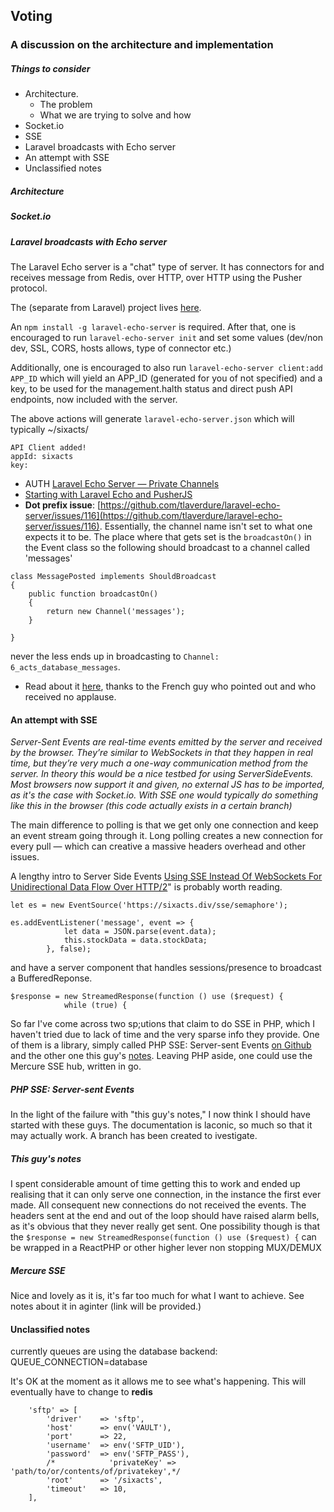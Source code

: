 ## Voting
### A discussion on the architecture and implementation

##### Things to consider

* Architecture. 
  * The problem
  * What we are trying to solve and how
* Socket.io
* SSE
* Laravel broadcasts with Echo server
* An attempt with SSE
* Unclassified notes

##### Architecture

##### Socket.io

##### Laravel broadcasts with Echo server

The Laravel Echo server is a "chat" type of server. It has connectors for and receives message from Redis, over HTTP, over HTTP using the Pusher protocol.

The (separate from Laravel) project lives [here](https://github.com/tlaverdure/laravel-echo-server).

An `npm install -g laravel-echo-server` is required. After that, one is encouraged to run `laravel-echo-server init` and set some values (dev/non dev, SSL, CORS, hosts allows, type of connector etc.)

Additionally, one is encouraged to also run `laravel-echo-server client:add APP_ID` which will yield an APP_ID (generated for you of not specified) and a key, to be used for the management.halth status and direct push API endpoints, now included with the server.

The above actions will generate `laravel-echo-server.json` which will typically 
~/sixacts/

```
API Client added!
appId: sixacts
key: 
```

 * AUTH [Laravel Echo Server — Private Channels](https://medium.com/@dennissmink/laravel-echo-server-private-channels-267a9e57bae9)
 * [Starting with Laravel Echo and PusherJS](https://petericebear.github.io/starting-laravel-echo-20170303/)
 * **Dot prefix issue**: [https://github.com/tlaverdure/laravel-echo-server/issues/116](https://github.com/tlaverdure/laravel-echo-server/issues/116). Essentially, the channel name isn't set to what one expects it to be. The place where that gets set is the `broadcastOn()` in the Event class so the following should broadcast to a channel called 'messages' 

```
class MessagePosted implements ShouldBroadcast
{
    public function broadcastOn()
    {
        return new Channel('messages');
    }
    
}    
```    
 
never the less ends up in broadcasting to `Channel: 6_acts_database_messages`.

* Read about it [here](https://stackoverflow.com/questions/43066633/laravel-echo-does-not-listen-to-channel-and-events), thanks to the French guy who pointed out and who received no applause.


#### An attempt with SSE

*Server-Sent Events are real-time events emitted by the server and received by the browser. They’re similar to WebSockets in that they happen in real time, but they’re very much a one-way communication method from the server.
In theory this would be a nice testbed for using ServerSideEvents. Most browsers now support it and given, no external JS has to be imported, as it's the case with Socket.io. With SSE one would typically do something like this in the browser (this code actually exists in a certain branch)*

The main difference to polling is that we get only one connection and keep an event stream going through it. Long polling creates a new connection for every pull — which can creative a massive headers overhead and other issues.

A lengthy intro to Server Side Events [Using SSE Instead Of WebSockets For Unidirectional Data Flow Over HTTP/2](https://www.smashingmagazine.com/2018/02/sse-websockets-data-flow-http2/)" is probably worth reading.

```
let es = new EventSource('https://sixacts.div/sse/semaphore');

es.addEventListener('message', event => {
            let data = JSON.parse(event.data);
            this.stockData = data.stockData;
        }, false);
```
and have a server component that handles sessions/presence to broadcast a BufferedReponse. 

```
$response = new StreamedResponse(function () use ($request) {
            while (true) {
```

So far I've come across two sp;utions that claim to do SSE in PHP, which I haven't tried due to lack of time and the very sparse info they provide. One of them is a library, simply called PHP SSE: Server-sent Events [on Github](https://github.com/hhxsv5/php-sse) and the other one this guy's [notes](https://chrisblackwell.me/server-sent-events-using-laravel-vue/). Leaving PHP aside, one could use the Mercure SSE hub, written in go. 

##### PHP SSE: Server-sent Events
In the light of the failure with "this guy's notes," I now think I should have started with these guys. The documentation is laconic, so much so that it may actually work. A branch has been created to ivestigate.

##### This guy's notes
I spent considerable amount of time getting this to work and ended up realising that it can only serve one connection, in the instance the first ever made. All consequent new connections do not received the events. The headers sent at the end and out of the loop should have raised alarm bells, as it's obvious that they never really get sent. One possibility though is that the `$response = new StreamedResponse(function () use ($request) {` can be wrapped in a ReactPHP or other higher lever non stopping MUX/DEMUX

##### Mercure SSE 
Nice and lovely as it is, it's far too much for what I want to achieve. See notes about it in aginter (link will be provided.)

#### Unclassified notes
currently queues are using the database backend:
QUEUE_CONNECTION=database

It's OK at the moment as it allows me to see what's happening. 
This will eventually have to change to **redis**

        'sftp' => [
            'driver'    => 'sftp',
            'host'      => env('VAULT'),
            'port'      => 22,
            'username'  => env('SFTP_UID'),
            'password'  => env('SFTP_PASS'),
            /*            'privateKey' => 'path/to/or/contents/of/privatekey',*/
            'root'      => '/sixacts',
            'timeout'   => 10,
        ],
        
```        


        
